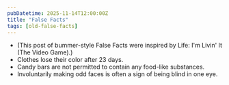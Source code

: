 ```yaml
---
pubDatetime: 2025-11-14T12:00:00Z
title: "False Facts"
tags: [old-false-facts]
---
```


- (This post of bummer-style False Facts were inspired by Life: I'm Livin' It (The Video Game).)
- Clothes lose their color after 23 days.
- Candy bars are not permitted to contain any food-like substances.
- Involuntarily making odd faces is often a sign of being blind in one eye.
